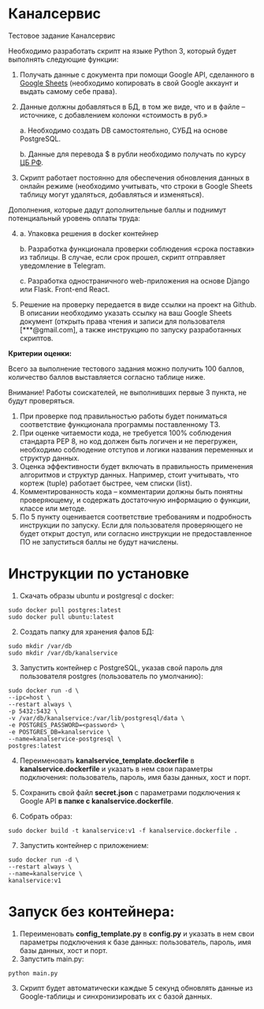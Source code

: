 # Каналсервис
Тестовое задание Каналсервис

Необходимо разработать скрипт на языке Python 3, который будет выполнять следующие функции:

1. Получать данные с документа при помощи Google API, сделанного в [Google Sheets](https://docs.google.com/spreadsheets/d/1f-qZEX1k_3nj5cahOzntYAnvO4ignbyesVO7yuBdv_g/edit) (необходимо копировать в свой Google аккаунт и выдать самому себе права).
2. Данные должны добавляться в БД, в том же виде, что и в файле –источнике, с добавлением колонки «стоимость в руб.»
    
    a. Необходимо создать DB самостоятельно, СУБД на основе PostgreSQL.
    
    b. Данные для перевода $ в рубли необходимо получать по курсу [ЦБ РФ](https://www.cbr.ru/development/SXML/).
    
3. Скрипт работает постоянно для обеспечения обновления данных в онлайн режиме (необходимо учитывать, что строки в Google Sheets таблицу могут удаляться, добавляться и изменяться).

Дополнения, которые дадут дополнительные баллы и поднимут потенциальный уровень оплаты труда:

4. a. Упаковка решения в docker контейнер
    
    b. Разработка функционала проверки соблюдения «срока поставки» из таблицы. В случае, если срок прошел, скрипт отправляет уведомление в Telegram.
    
    c. Разработка одностраничного web-приложения на основе Django или Flask. Front-end React.


5. Решение на проверку передается в виде ссылки на проект на Github.
В описании необходимо указать ссылку на ваш Google Sheets документ (открыть права чтения и записи для пользователя [***@gmail.com], а также инструкцию по запуску разработанных скриптов.

**Критерии оценки:**

Всего за выполнение тестового задания можно получить 100 баллов, количество баллов выставляется согласно таблице ниже.

Внимание! Работы соискателей, не выполнивших первые 3 пункта, не будут проверяться.

1. При проверке под правильностью работы будет пониматься соответствие функционала программы поставленному ТЗ.
2. При оценке читаемости кода, не требуется 100% соблюдения стандарта PEP 8, но код должен быть логичен и не перегружен, необходимо соблюдение отступов и логики названия переменных и структур данных.
3. Оценка эффективности будет включать в правильность применения алгоритмов и структур данных. Например, стоит учитывать, что кортеж (tuple) работает быстрее, чем списки (list).
4. Комментированность кода – комментарии должны быть понятны проверяющему, и содержать достаточную информацию о функции, классе или методе.
5. По 5 пункту оценивается соответствие требованиям и подробность инструкции по запуску. Если для пользователя проверяющего не будет открыт доступ, или согласно инструкции не предоставленное ПО не запуститься баллы не будут начислены.

# Инструкции по установке

1) Скачать образы ubuntu и postgresql с docker:

```
sudo docker pull postgres:latest
sudo docker pull ubuntu:latest
```
2) Создать папку для хранения фалов БД:
```
sudo mkdir /var/db
sudo mkdir /var/db/kanalservice
```
3) Запустить контейнер с PostgreSQL, указав свой пароль для пользователя postgres (пользователь по умолчанию):
```
sudo docker run -d \
--ipc=host \
--restart always \
-p 5432:5432 \
-v /var/db/kanalservice:/var/lib/postgresql/data \
-e POSTGRES_PASSWORD=<password> \
-e POSTGRES_DB=kanalservice \
--name=kanalservice-postgresql \
postgres:latest
```
4) Переименовать **kanalservice_template.dockerfile** в **kanalservice.dockerfile** и указать в нем свои параметры подключения: пользователь, пароль, имя базы данных, хост и порт.

5) Сохранить свой файл **secret.json** с параметрами подключения к Google API **в папке с kanalservice.dockerfile**.
6) Собрать образ:
```
sudo docker build -t kanalservice:v1 -f kanalservice.dockerfile .
```
7) Запустить контейнер с приложением:
```
sudo docker run -d \
--restart always \
--name=kanalservice \
kanalservice:v1
```
# Запуск без контейнера:
1) Переименовать **config_template.py** в **config.py** и указать в нем свои параметры подключения к базе данных: пользователь, пароль, имя базы данных, хост и порт.
2) Запустить main.py:
```
python main.py
```
3) Скрипт будет автоматически каждые 5 секунд обновлять данные из Google-таблицы и синхронизировать их с базой данных.
